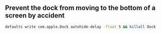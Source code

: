 ## Prevent the dock from moving to the bottom of a screen by accident
```bash
defaults write com.apple.Dock autohide-delay -float 5 && killall Dock
```
